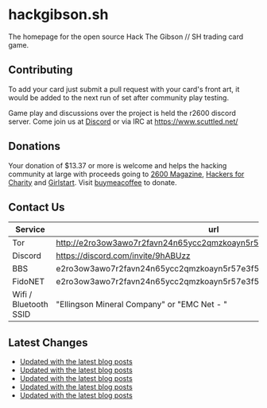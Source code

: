 # hackgibson.sh
The homepage for the open source Hack The Gibson // SH trading card game.


## Contributing

To add your card just submit a pull request with your card's front art, it would be added to the next run of set after community play testing.

Game play and discussions over the project is held the r2600 discord server. Come join us at [Discord](https://discord.com/invite/9hABUzz) or via IRC at https://www.scuttled.net/


## Donations

Your donation of $13.37 or more is welcome and helps the hacking community at large with proceeds going to [2600 Magazine](https://2600.com/), [Hackers for Charity](https://hackersforcharity.org) and [Girlstart](https://girlstart.org).  Visit [buymeacoffee](https://www.buymeacoffee.com/hackgibson.sh) to donate.


## Contact Us

Service | url
-|-
Tor | http://e2ro3ow3awo7r2favn24n65ycc2qmzkoayn5r57e3f56nvjwdcgg32ad.onion
Discord | https://discord.com/invite/9hABUzz
BBS | e2ro3ow3awo7r2favn24n65ycc2qmzkoayn5r57e3f56nvjwdcgg32ad.onion:23
FidoNET | e2ro3ow3awo7r2favn24n65ycc2qmzkoayn5r57e3f56nvjwdcgg32ad.onion:24554
Wifi / Bluetooth SSID | "Ellingson Mineral Company" or "EMC Net - <fidonet address>"

## Latest Changes
<!-- BLOG-POST-LIST:START -->
- [Updated with the latest blog posts](https://github.com/DFW2600/hackgibson.sh/commit/2644f9c55fd2b86c54adbf6a6d64906dffe1423b)
- [Updated with the latest blog posts](https://github.com/DFW2600/hackgibson.sh/commit/a67ad0f678007d847c4c4267fc11f23276ac6f6e)
- [Updated with the latest blog posts](https://github.com/DFW2600/hackgibson.sh/commit/0322c7321b1745374d4622f9bb2224cff956e93e)
- [Updated with the latest blog posts](https://github.com/DFW2600/hackgibson.sh/commit/f04f43c3ff5d192fff41952d795b36da0369dbf2)
- [Updated with the latest blog posts](https://github.com/DFW2600/hackgibson.sh/commit/23d57e6b5a4f1fc4f92062057c957795bfcc5913)
<!-- BLOG-POST-LIST:END -->
